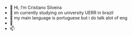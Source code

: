 - 👋 Hi, I’m Cristiano Silveira
- 👀 im currently studying on university UERR in brazil
- 🌱 my main language is portuguese but i do talk alot of eng
- 💞️ 
- 📫
